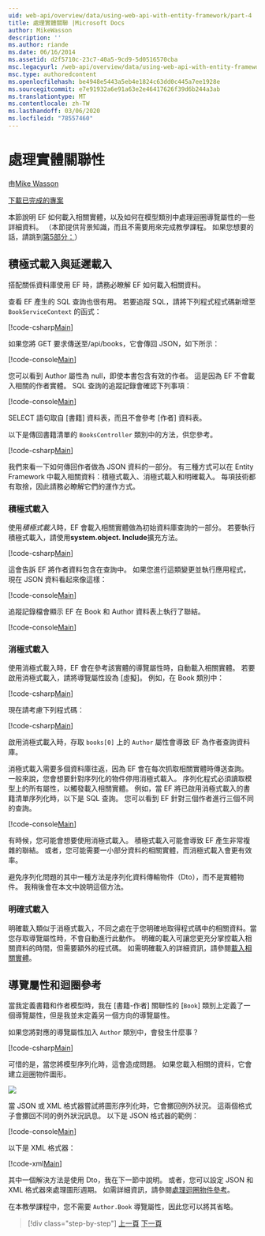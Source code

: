 ```yaml
---
uid: web-api/overview/data/using-web-api-with-entity-framework/part-4
title: 處理實體關聯 |Microsoft Docs
author: MikeWasson
description: ''
ms.author: riande
ms.date: 06/16/2014
ms.assetid: d2f5710c-23c7-40a5-9cd9-5d0516570cba
msc.legacyurl: /web-api/overview/data/using-web-api-with-entity-framework/part-4
msc.type: authoredcontent
ms.openlocfilehash: be4948e5443a5eb4e1824c63dd0c445a7ee1928e
ms.sourcegitcommit: e7e91932a6e91a63e2e46417626f39d6b244a3ab
ms.translationtype: MT
ms.contentlocale: zh-TW
ms.lasthandoff: 03/06/2020
ms.locfileid: "78557460"
---
```

# <a name="handling-entity-relations"></a>處理實體關聯性

由[Mike Wasson](https://github.com/MikeWasson)

[下載已完成的專案](https://github.com/MikeWasson/BookService)

本節說明 EF 如何載入相關實體，以及如何在模型類別中處理迴圈導覽屬性的一些詳細資料。 （本節提供背景知識，而且不需要用來完成教學課程。 如果您想要的話，請跳到[第5部分：](part-5.md)）

## <a name="eager-loading-versus-lazy-loading"></a>積極式載入與延遲載入

搭配關係資料庫使用 EF 時，請務必瞭解 EF 如何載入相關資料。

查看 EF 產生的 SQL 查詢也很有用。 若要追蹤 SQL，請將下列程式程式碼新增至 `BookServiceContext` 的函式：

[!code-csharp[Main](part-4/samples/sample1.cs)]

如果您將 GET 要求傳送至/api/books，它會傳回 JSON，如下所示：

[!code-console[Main](part-4/samples/sample2.cmd)]

您可以看到 Author 屬性為 null，即使本書包含有效的作者。 這是因為 EF 不會載入相關的作者實體。 SQL 查詢的追蹤記錄會確認下列事項：

[!code-console[Main](part-4/samples/sample3.sql)]

SELECT 語句取自 [書籍] 資料表，而且不會參考 [作者] 資料表。

以下是傳回書籍清單的 `BooksController` 類別中的方法，供您參考。

[!code-csharp[Main](part-4/samples/sample4.cs)]

我們來看一下如何傳回作者做為 JSON 資料的一部分。 有三種方式可以在 Entity Framework 中載入相關資料：積極式載入、消極式載入和明確載入。 每項技術都有取捨，因此請務必瞭解它們的運作方式。

### <a name="eager-loading"></a>積極式載入

使用*積極式載入*時，EF 會載入相關實體做為初始資料庫查詢的一部分。 若要執行積極式載入，請使用**system.object. Include**擴充方法。

[!code-csharp[Main](part-4/samples/sample5.cs)]

這會告訴 EF 將作者資料包含在查詢中。 如果您進行這類變更並執行應用程式，現在 JSON 資料看起來像這樣：

[!code-console[Main](part-4/samples/sample6.cmd)]

追蹤記錄檔會顯示 EF 在 Book 和 Author 資料表上執行了聯結。

[!code-console[Main](part-4/samples/sample7.cmd)]

### <a name="lazy-loading"></a>消極式載入

使用消極式載入時，EF 會在參考該實體的導覽屬性時，自動載入相關實體。 若要啟用消極式載入，請將導覽屬性設為 [虛擬]。 例如，在 Book 類別中：

[!code-csharp[Main](part-4/samples/sample8.cs?highlight=6)]

現在請考慮下列程式碼：

[!code-csharp[Main](part-4/samples/sample9.cs)]

啟用消極式載入時，存取 `books[0]` 上的 `Author` 屬性會導致 EF 為作者查詢資料庫。

消極式載入需要多個資料庫往返，因為 EF 會在每次抓取相關實體時傳送查詢。 一般來說，您會想要針對序列化的物件停用消極式載入。 序列化程式必須讀取模型上的所有屬性，以觸發載入相關實體。 例如，當 EF 將已啟用消極式載入的書籍清單序列化時，以下是 SQL 查詢。 您可以看到 EF 針對三個作者進行三個不同的查詢。

[!code-console[Main](part-4/samples/sample10.sql)]

有時候，您可能會想要使用消極式載入。 積極式載入可能會導致 EF 產生非常複雜的聯結。 或者，您可能需要一小部分資料的相關實體，而消極式載入會更有效率。

避免序列化問題的其中一種方法是序列化資料傳輸物件（Dto），而不是實體物件。 我稍後會在本文中說明這個方法。

### <a name="explicit-loading"></a>明確式載入

明確載入類似于消極式載入，不同之處在于您明確地取得程式碼中的相關資料。當您存取導覽屬性時，不會自動進行此動作。 明確的載入可讓您更充分掌控載入相關資料的時間，但需要額外的程式碼。 如需明確載入的詳細資訊，請參閱[載入相關實體](https://msdn.microsoft.com/data/jj574232#explicit)。

## <a name="navigation-properties-and-circular-references"></a>導覽屬性和迴圈參考

當我定義書籍和作者模型時，我在 [書籍-作者] 關聯性的 [`Book`] 類別上定義了一個導覽屬性，但是我並未定義另一個方向的導覽屬性。

如果您將對應的導覽屬性加入 `Author` 類別中，會發生什麼事？

[!code-csharp[Main](part-4/samples/sample11.cs?highlight=7)]

可惜的是，當您將模型序列化時，這會造成問題。 如果您載入相關的資料，它會建立迴圈物件圖形。

![](part-4/_static/image1.png)

當 JSON 或 XML 格式器嘗試將圖形序列化時，它會擲回例外狀況。 這兩個格式子會擲回不同的例外狀況訊息。 以下是 JSON 格式器的範例：

[!code-console[Main](part-4/samples/sample12.cmd)]

以下是 XML 格式器：

[!code-xml[Main](part-4/samples/sample13.xml)]

其中一個解決方法是使用 Dto，我在下一節中說明。 或者，您可以設定 JSON 和 XML 格式器來處理圖形週期。 如需詳細資訊，請參閱[處理迴圈物件參考](../../formats-and-model-binding/json-and-xml-serialization.md#handling_circular_object_references)。

在本教學課程中，您不需要 `Author.Book` 導覽屬性，因此您可以將其省略。

> [!div class="step-by-step"]
> [上一頁](part-3.md)
> [下一頁](part-5.md)
